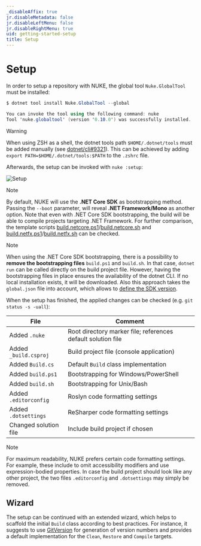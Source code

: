 ```yaml
---
_disableAffix: true
jr.disableMetadata: false
jr.disableLeftMenu: false
jr.disableRightMenu: true
uid: getting-started-setup
title: Setup
---
```


# Setup

In order to setup a repository with NUKE, the global tool `Nuke.GlobalTool` must be installed:

```c#
$ dotnet tool install Nuke.GlobalTool --global

You can invoke the tool using the following command: nuke
Tool 'nuke.globaltool' (version '0.10.0') was successfully installed.
```

> [!Warning]
> When using ZSH as a shell, the dotnet tools path `$HOME/.dotnet/tools` must be added manually (see [dotnet/cli#9321](https://github.com/dotnet/cli/issues/9321)). This can be achieved by adding `export PATH=$HOME/.dotnet/tools:$PATH` to the `.zshrc` file.

Afterwards, the setup can be invoked with `nuke :setup`:

![Setup](~/images/setup.gif)

> [!Note]
> By default, NUKE will use the **.NET Core SDK** as bootstrapping method. Passing the `--boot` parameter, will reveal **.NET Framework/Mono** as another option. Note that even with .NET Core SDK bootstrapping, the build will be able to compile projects targeting .NET Framework. For further comparison, the template scripts [build.netcore.ps1](https://github.com/nuke-build/common/blob/develop/source/Nuke.GlobalTool/templates/build.netcore.ps1)/[build.netcore.sh](https://github.com/nuke-build/common/blob/develop/source/Nuke.GlobalTool/templates/build.netcore.sh) and [build.netfx.ps1](https://github.com/nuke-build/common/blob/develop/source/Nuke.GlobalTool/templates/build.netfx.ps1)/[build.netfx.sh](https://github.com/nuke-build/common/blob/develop/source/Nuke.GlobalTool/templates/build.netfx.sh) can be checked.

> [!Note]
> When using the .NET Core SDK bootstrapping, there is a possibility to **remove the bootstrapping files** `build.ps1` and `build.sh`. In that case, `dotnet run` can be called directly on the build project file. However, having the bootstrapping files in place ensures the availability of the dotnet CLI. If no local installation exists, it will be downloaded. Also this approach takes the `global.json` file into account, which allows to [define the SDK version](https://docs.microsoft.com/en-us/dotnet/core/tools/global-json).

When the setup has finished, the applied changes can be checked (e.g. `git status -s -uall`):

| File | Comment | 
| --- | --- |
| Added `.nuke` | Root directory marker file; references default solution file |
| Added `_build.csproj` | Build project file (console application) |
| Added `Build.cs` | Default `Build` class implementation |
| Added `build.ps1` | Bootstrapping for Windows/PowerShell |
| Added `build.sh` | Bootstrapping for Unix/Bash |
| Added `.editorconfig` | Roslyn code formatting settings |
| Added `.dotsettings` | ReSharper code formatting settings |
| Changed solution file | Include build project if chosen |

> [!Note]
> For maximum readability, NUKE prefers certain code formatting settings. For example, these include to omit accessibility modifiers and use expression-bodied properties. In case the build project should look like any other project, the two files `.editorconfig` and `.dotsettings` may simply be removed.

## Wizard

The setup can be continued with an extended wizard, which helps to scaffold the initial `Build` class according to best practices. For instance, it suggests to use [GitVersion](https://gitversion.readthedocs.io/) for generation of version numbers and provides a default implementation for the `Clean`, `Restore` and `Compile` targets.
